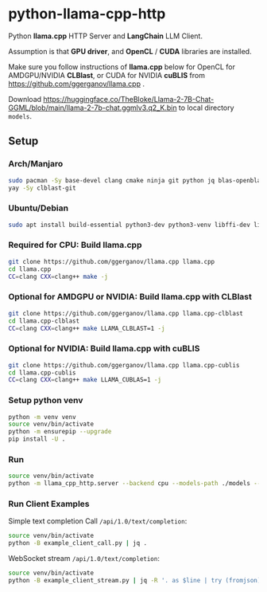 # python-llama-cpp-http

Python **llama.cpp** HTTP Server and **LangChain** LLM Client.

Assumption is that **GPU driver**, and **OpenCL** / **CUDA** libraries are installed.

Make sure you follow instructions of **llama.cpp** below for
OpenCL for AMDGPU/NVIDIA **CLBlast**,
or CUDA for NVIDIA **cuBLIS**
from https://github.com/ggerganov/llama.cpp .

Download https://huggingface.co/TheBloke/Llama-2-7B-Chat-GGML/blob/main/llama-2-7b-chat.ggmlv3.q2_K.bin
to local directory `models`.

## Setup

### Arch/Manjaro

```bash
sudo pacman -Sy base-devel clang cmake ninja git python jq blas-openblas sqlite
yay -Sy clblast-git
```

### Ubuntu/Debian

```bash
sudo apt install build-essential python3-dev python3-venv libffi-dev libssl-dev clang cmake ninja-build git jq libopenblas-dev libsqlite-dev
```

### Required for CPU: Build llama.cpp

```bash
git clone https://github.com/ggerganov/llama.cpp llama.cpp
cd llama.cpp
CC=clang CXX=clang++ make -j
```

### Optional for AMDGPU or NVIDIA: Build llama.cpp with CLBlast

```bash
git clone https://github.com/ggerganov/llama.cpp llama.cpp-clblast
cd llama.cpp-clblast
CC=clang CXX=clang++ make LLAMA_CLBLAST=1 -j
```

### Optional for NVIDIA: Build llama.cpp with cuBLIS

```bash
git clone https://github.com/ggerganov/llama.cpp llama.cpp-cublis
cd llama.cpp-cublis
CC=clang CXX=clang++ make LLAMA_CUBLAS=1 -j
```

### Setup python venv

```bash
python -m venv venv
source venv/bin/activate
python -m ensurepip --upgrade
pip install -U .
```

### Run
```bash
source venv/bin/activate
python -m llama_cpp_http.server --backend cpu --models-path ./models --llama-cpp-path ./llama.cpp
```

### Run Client Examples

Simple text completion Call `/api/1.0/text/completion`:

```bash
source venv/bin/activate
python -B example_client_call.py | jq .
```

WebSocket stream `/api/1.0/text/completion`:

```bash
source venv/bin/activate
python -B example_client_stream.py | jq -R '. as $line | try (fromjson) catch $line'
```
